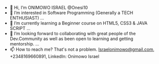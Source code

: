 - 👋 Hi, I’m ONIMOWO ISRAEL @Onesi10
- 👀 I’m interested in Software Programming (Generally a TECH ENTHUSIAST) ...
- 🌱 I’m currently learning a Beginner course on HTML5, CSS3 & JAVA SCRIPT ...
- 💞️ I’m looking forward to collaborating with great people of the Dev.Community as well as been open to learning and getting mentorship.   ...
- 📫 How to reach me? That's not a problem. Israelonimowo@gmail.com, +2348169660891, LinkedIn: Onimowo Israel

<!---
Onesi10/Onesi10 is a ✨ special ✨ repository because its `README.md` (this file) appears on your GitHub profile.
You can click the Preview link to take a look at your changes.
--->
